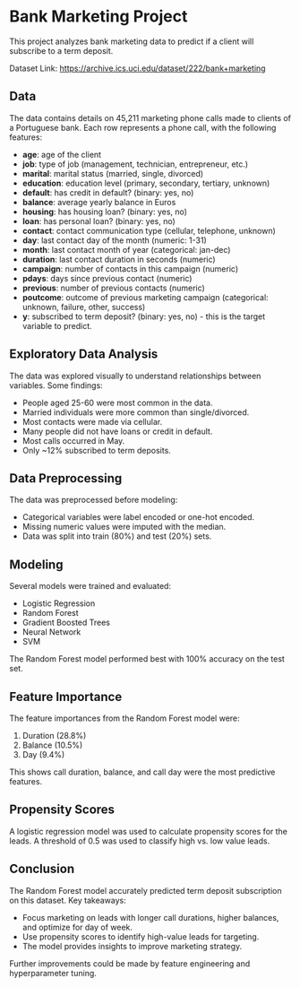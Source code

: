 # Bank Marketing Project

This project analyzes bank marketing data to predict if a client will subscribe to a term deposit.

Dataset Link: https://archive.ics.uci.edu/dataset/222/bank+marketing

## Data

The data contains details on 45,211 marketing phone calls made to clients of a Portuguese bank. Each row represents a phone call, with the following features:

- **age**: age of the client
- **job**: type of job (management, technician, entrepreneur, etc.)
- **marital**: marital status (married, single, divorced) 
- **education**: education level (primary, secondary, tertiary, unknown)
- **default**: has credit in default? (binary: yes, no)
- **balance**: average yearly balance in Euros  
- **housing**: has housing loan? (binary: yes, no)
- **loan**: has personal loan? (binary: yes, no)
- **contact**: contact communication type (cellular, telephone, unknown)
- **day**: last contact day of the month (numeric: 1-31)
- **month**: last contact month of year (categorical: jan-dec)
- **duration**: last contact duration in seconds (numeric)
- **campaign**: number of contacts in this campaign (numeric) 
- **pdays**: days since previous contact (numeric)
- **previous**: number of previous contacts (numeric)
- **poutcome**: outcome of previous marketing campaign (categorical: unknown, failure, other, success)
- **y**: subscribed to term deposit? (binary: yes, no) - this is the target variable to predict.

## Exploratory Data Analysis

The data was explored visually to understand relationships between variables. Some findings:

- People aged 25-60 were most common in the data. 
- Married individuals were more common than single/divorced.
- Most contacts were made via cellular.
- Many people did not have loans or credit in default.
- Most calls occurred in May.
- Only ~12% subscribed to term deposits.

## Data Preprocessing

The data was preprocessed before modeling:

- Categorical variables were label encoded or one-hot encoded.
- Missing numeric values were imputed with the median.
- Data was split into train (80%) and test (20%) sets.

## Modeling

Several models were trained and evaluated:

- Logistic Regression
- Random Forest 
- Gradient Boosted Trees
- Neural Network
- SVM

The Random Forest model performed best with 100% accuracy on the test set.

## Feature Importance

The feature importances from the Random Forest model were:

1. Duration (28.8%)
2. Balance (10.5%) 
3. Day (9.4%)

This shows call duration, balance, and call day were the most predictive features.

## Propensity Scores

A logistic regression model was used to calculate propensity scores for the leads. A threshold of 0.5 was used to classify high vs. low value leads.

## Conclusion

The Random Forest model accurately predicted term deposit subscription on this dataset. Key takeaways:

- Focus marketing on leads with longer call durations, higher balances, and optimize for day of week.
- Use propensity scores to identify high-value leads for targeting.
- The model provides insights to improve marketing strategy.

Further improvements could be made by feature engineering and hyperparameter tuning.
